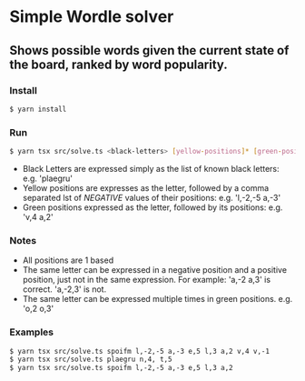 # Simple Wordle solver

## Shows possible words given the current state of the board, ranked by word popularity.  

### Install

```bash
$ yarn install
```

### Run

```bash
$ yarn tsx src/solve.ts <black-letters> [yellow-positions]* [green-positions]*
```

- Black Letters are expressed simply as the list of known black letters:  e.g. 'plaegru' 
- Yellow positions are expresses as the letter, followed by a comma separated lst of *NEGATIVE* values of their positions:  e.g. 'l,-2,-5 a,-3'
- Green positions expressed as the letter, followed by its positions: e.g. 'v,4 a,2' 

### Notes

- All positions are 1 based
- The same letter can be expressed in a negative position and a positive position, just not in the same expression.  For example: 'a,-2 a,3' is correct.  'a,-2,3' is not.
- The same letter can be expressed multiple times in green positions.  e.g. 'o,2 o,3' 

### Examples

```bash
$ yarn tsx src/solve.ts spoifm l,-2,-5 a,-3 e,5 l,3 a,2 v,4 v,-1
$ yarn tsx src/solve.ts plaegru n,4, t,5
$ yarn tsx src/solve.ts spoifm l,-2,-5 a,-3 e,5 l,3 a,2
```

